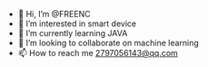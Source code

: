 - 👋 Hi, I’m @FREENC
- 👀 I’m interested in smart device
- 🌱 I’m currently learning JAVA
- 💞️ I’m looking to collaborate on machine learning
- 📫 How to reach me 2797056143@qq.com

<!---
FREENC/FREENC is a ✨ special ✨ repository because its `README.md` (this file) appears on your GitHub profile.
You can click the Preview link to take a look at your changes.
--->
